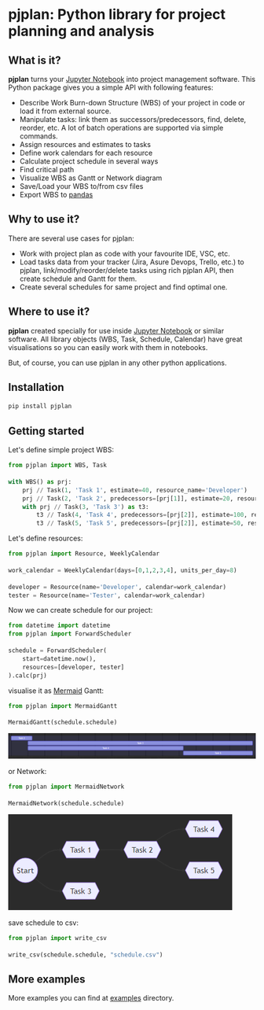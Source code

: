 # pjplan: Python library for project planning and analysis

## What is it?

**pjplan** turns your [Jupyter Notebook](https://jupyter.org/) into project management software. 
This Python package gives you a simple API with following features:
- Describe Work Burn-down Structure (WBS) of your project in code or load it from external source.
- Manipulate tasks: link them as successors/predecessors, find, delete, reorder, etc. A lot of batch operations are supported via simple commands.
- Assign resources and estimates to tasks
- Define work calendars for each resource
- Calculate project schedule in several ways
- Find critical path
- Visualize WBS as Gantt or Network diagram
- Save/Load your WBS to/from csv files
- Export WBS to [pandas](https://pandas.pydata.org/)

## Why to use it?
There are several use cases for pjplan:
- Work with project plan as code with your favourite IDE, VSC, etc.
- Load tasks data from your tracker (Jira, Asure Devops, Trello, etc.) to pjplan, 
link/modify/reorder/delete tasks using rich pjplan API, then create schedule and Gantt for them.
- Create several schedules for same project and find optimal one.

## Where to use it?

**pjplan** created specially for use inside [Jupyter Notebook](https://jupyter.org/) 
or similar software. All library objects (WBS, Task, Schedule, Calendar) have great visualisations 
so you can easily work with them in notebooks. 

But, of course, you can use pjplan in any other python applications.

## Installation

```bash
pip install pjplan
```

## Getting started

Let's define simple project WBS:

```python
from pjplan import WBS, Task

with WBS() as prj:
    prj // Task(1, 'Task 1', estimate=40, resource_name='Developer')
    prj // Task(2, 'Task 2', predecessors=[prj[1]], estimate=20, resource_name='Developer')
    with prj // Task(3, 'Task 3') as t3:
        t3 // Task(4, 'Task 4', predecessors=[prj[2]], estimate=100, resource_name='Tester')
        t3 // Task(5, 'Task 5', predecessors=[prj[2]], estimate=50, resource_name='Tester')
```

Let's define resources:
```python
from pjplan import Resource, WeeklyCalendar

work_calendar = WeeklyCalendar(days=[0,1,2,3,4], units_per_day=8)

developer = Resource(name='Developer', calendar=work_calendar)
tester = Resource(name='Tester', calendar=work_calendar)
```

Now we can create schedule for our project:
```python
from datetime import datetime
from pjplan import ForwardScheduler

schedule = ForwardScheduler(
    start=datetime.now(), 
    resources=[developer, tester]
).calc(prj)
```

visualise it as [Mermaid](https://mermaid.js.org/) Gantt:
```python
from pjplan import MermaidGantt

MermaidGantt(schedule.schedule)
```
![Mermaid Gantt](https://raw.githubusercontent.com/artem-snopkov/pjplan/main/docs/_static/img/readme/mermaid_gantt.png)

or Network:
```python
from pjplan import MermaidNetwork

MermaidNetwork(schedule.schedule)
```
![Mermaid Network](https://raw.githubusercontent.com/artem-snopkov/pjplan/main/docs/_static/img/readme/mermaid_network.png)

save schedule to csv:
```python
from pjplan import write_csv

write_csv(schedule.schedule, "schedule.csv")
```

## More examples

More examples you can find at [examples](https://github.com/artem-snopkov/pjplan/tree/main/examples) directory.
